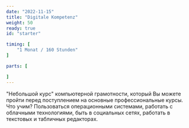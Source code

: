 ```yaml
---
date: "2022-11-15"
title: "Digitale Kompetenz"
weight: 50
ready: true
id: "starter"

timing: [
    "1 Monat / 160 Stunden"
]

parts: [

]
---
```


"Небольшой курс" компьютерной грамотности, который Вы можете пройти перед поступлением на основные профессиональные курсы. Что учим? Пользоваться операционными системами, работать с облачными технологиями, быть в социальных сетях, работать в текстовых и табличных редакторах.
